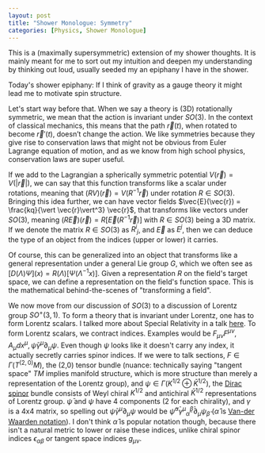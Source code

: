 ```yaml
---
layout: post
title: "Shower Monologue: Symmetry"
categories: [Physics, Shower Monologue]
---
```

This is a (maximally supersymmetric) extension of my shower thoughts. It is mainly meant for me to sort out my intuition and deepen my understanding by thinking out loud, usually seeded my an epiphany I have in the shower.

Today's shower epiphany: If I think of gravity as a gauge theory it might lead me to motivate spin structure.

Let's start way before that. When we say a theory is (3D) rotationally symmetric, we mean that the action is invariant under $SO(3)$. In the context of classical mechanics, this means that the path $\vec{r}(t)$, when rotated to become $\vec{r}'(t)$, doesn’t change the action. We like symmetries because they give rise to conservation laws that might not be obvious from Euler Lagrange equation of motion, and as we know from high school physics, conservation laws are super useful. 

If we add to the Lagrangian a spherically symmetric potential $V(\vec{r})=V(\vert\vec{r}\vert)$, we can say that this function transforms like a scalar under rotations, meaning that $(RV)(\vec{r}) = V(R^{-1} \vec{r})$ under rotation $R\in SO(3)$. Bringing this idea further, we can have vector fields $\vec{E}(\vec{r}) = \frac{kq}{\vert \vec{r}\vert^3} \vec{r}$, that transforms like vectors under $SO(3)$, meaning $(R\vec{E})(\vec{r}) = R[ \vec{E}(R^{-1}\vec{r})]$ with $R \in SO(3)$ being a 3D matrix. If we denote the matrix $R \in SO(3)$ as ${R^i}_j$, and $\vec{E}$ as $E^j$, then we can deduce the type of an object from the indices (upper or lower) it carries.

Of course, this can be generalized into an object that transforms like a general representation under a general Lie group $G$, which we often see as $[D(\Lambda) \Psi](x) = R(\Lambda) [\Psi(\Lambda^{-1} x)]$. Given a representation $R$ on the field's target space, we can define a representation on the field's function space. This is the mathematical behind-the-scenes of "transforming a field".

We now move from our discussion of $SO(3)$ to a discussion of Lorentz group $SO^+(3,1)$. To form a theory that is invariant under Lorentz, one has to form Lorentz scalars. I talked more about Special Relativity in a talk [here](https://tch1001.github.io/2023/03/29/special-relativity.html). To form Lorentz scalars, we contract indices. Examples would be $F_{\mu\nu}F^{\mu\nu}, A_\mu dx^\mu, \bar\psi \gamma^\mu \partial_\mu \psi$. Even though $\psi$ looks like it doesn't carry any index, it actually secretly carries spinor indices. If we were to talk sections, $F\in \Gamma(T^{(2,0)} M)$, the (2,0) tensor bundle (nuance: technically saying "tangent space" $TM$ implies manifold structure, which is more structure than merely a representation of the Lorentz group), and $\psi \in \Gamma(K^{1/2} \oplus \bar K^{1/2})$, the [Dirac spinor](https://en.wikipedia.org/wiki/Bispinor) bundle consists of Weyl chiral $K^{1/2}$ and antichiral $\bar K^{1/2}$ representations of Lorentz group. $\bar \psi$ and $\psi$ have 4 components (2 for each chirality), and  $\gamma$ is a 4x4 matrix, so spelling out $\bar\psi \gamma^\mu \partial_\mu \psi$ would be $\bar\psi^{\hat \alpha} { { {\gamma}^{\mu} }_{\hat \alpha} }^{ \hat \beta}\partial_\mu \psi_{\hat \beta}$ ($\hat \alpha$ is [Van-der Waarden notation](https://en.wikipedia.org/wiki/Van_der_Waerden_notation#Hatted_indices)). I don't think $\hat \alpha$ is popular notation though, because there isn't a natural metric to lower or raise these indices, unlike chiral spinor indices $\epsilon_{\alpha\beta}$ or tangent space indices $g_{\mu\nu}$.

